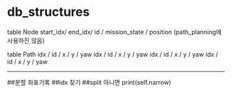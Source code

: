 # db_structures

table Node
start_idx/ end_idx/ id / mission_state / position (path_planning에 사용하진 않음)

table Path
idx / id / x / y / yaw
idx / id / x / y / yaw
idx / id / x / y / yaw
idx / id / x / y / yaw

----------------------------------------------------------------------

##분할 좌표기록
##idx 찾기
##split
아니면 print(self.narrow)
